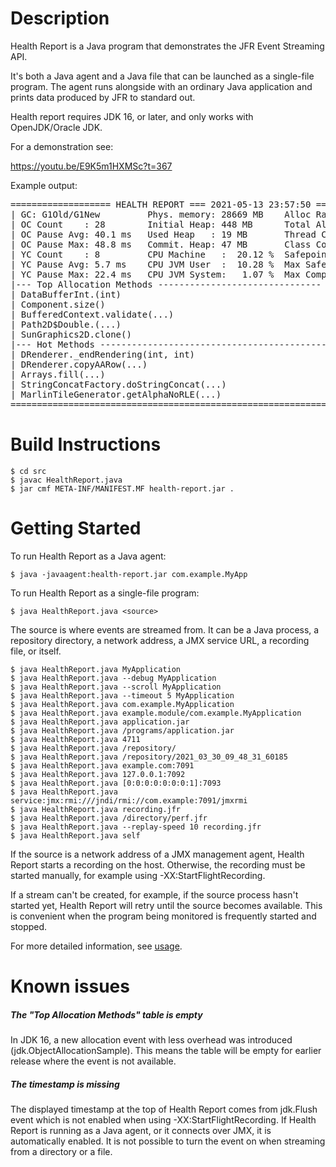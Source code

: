 # Description

Health Report is a Java program that demonstrates the JFR Event Streaming API.

It's both a Java agent and a Java file that can be launched as a single-file program. The agent runs alongside with an ordinary Java application and prints data produced by JFR to standard out. 

Health report requires JDK 16, or later, and only works with OpenJDK/Oracle JDK.

For a demonstration see:

https://youtu.be/E9K5m1HXMSc?t=367

Example output:

<pre>
=================== HEALTH REPORT === 2021-05-13 23:57:50 ====================
| GC: G1Old/G1New         Phys. memory: 28669 MB    Alloc Rate: 8 MB/s       |
| OC Count    : 28        Initial Heap: 448 MB      Total Alloc: 190 MB      |
| OC Pause Avg: 40.1 ms   Used Heap   : 19 MB       Thread Count: 20.0       |
| OC Pause Max: 48.8 ms   Commit. Heap: 47 MB       Class Count : 3894.0     |
| YC Count    : 8         CPU Machine   :  20.12 %  Safepoints: 335          |
| YC Pause Avg: 5.7 ms    CPU JVM User  :  10.28 %  Max Safepoint: 46.4 ms   |
| YC Pause Max: 22.4 ms   CPU JVM System:   1.07 %  Max Comp. Time: 728.3 ms |
|--- Top Allocation Methods ------------------------------- -----------------|
| DataBufferInt.<init>(int)                                                11.27 % |
| Component.size()                                                    9.01 % |
| BufferedContext.validate(...)                                       6.21 % |
| Path2D$Double.<init>(...)                                                 5.87 % |
| SunGraphics2D.clone()                                               5.85 % |
|--- Hot Methods ------------------------------------------------------------|
| DRenderer._endRendering(int, int)                                  51.11 % |
| DRenderer.copyAARow(...)                                            6.67 % |
| Arrays.fill(...)                                                    4.44 % |
| StringConcatFactory.doStringConcat(...)                             2.22 % |
| MarlinTileGenerator.getAlphaNoRLE(...)                              2.22 % |
==============================================================================
</pre>

# Build Instructions

    $ cd src
    $ javac HealthReport.java
    $ jar cmf META-INF/MANIFEST.MF health-report.jar .

# Getting Started

To run Health Report as a Java agent:

    $ java -javaagent:health-report.jar com.example.MyApp

To run Health Report as a single-file program:
  
    $ java HealthReport.java <source>

The source is where events are streamed from. It can be a Java process, a repository directory, a network address, a JMX service URL, a recording file, or itself.
 
    $ java HealthReport.java MyApplication
    $ java HealthReport.java --debug MyApplication
    $ java HealthReport.java --scroll MyApplication
    $ java HealthReport.java --timeout 5 MyApplication
    $ java HealthReport.java com.example.MyApplication
    $ java HealthReport.java example.module/com.example.MyApplication
    $ java HealthReport.java application.jar
    $ java HealthReport.java /programs/application.jar
    $ java HealthReport.java 4711
    $ java HealthReport.java /repository/
    $ java HealthReport.java /repository/2021_03_30_09_48_31_60185
    $ java HealthReport.java example.com:7091
    $ java HealthReport.java 127.0.0.1:7092
    $ java HealthReport.java [0:0:0:0:0:0:0:1]:7093
    $ java HealthReport.java service:jmx:rmi:///jndi/rmi://com.example:7091/jmxrmi
    $ java HealthReport.java recording.jfr
    $ java HealthReport.java /directory/perf.jfr
    $ java HealthReport.java --replay-speed 10 recording.jfr
    $ java HealthReport.java self

If the source is a network address of a JMX management agent, Health Report starts a recording on the host. Otherwise, the recording must be started manually, for example using -XX:StartFlightRecording.

If a stream can't be created, for example, if the source process hasn't started yet, Health Report will retry until the source becomes available. This is convenient when the program being monitored is frequently started and stopped. 

For more detailed information, see [usage](https://github.com/flight-recorder/health-report/blob/master/Usage.md).

# Known issues

##### The "Top Allocation Methods" table is empty

In JDK 16, a new allocation event with less overhead was introduced (jdk.ObjectAllocationSample). This means the table will be empty for earlier release where the event is not available.

##### The timestamp is missing

The displayed timestamp at the top of Health Report comes from jdk.Flush event which is not enabled when using -XX:StartFlightRecording. If Health Report is running as a Java agent, or it connects over JMX, it is automatically enabled. It is not possible to turn the event on when streaming from a directory or a file. 